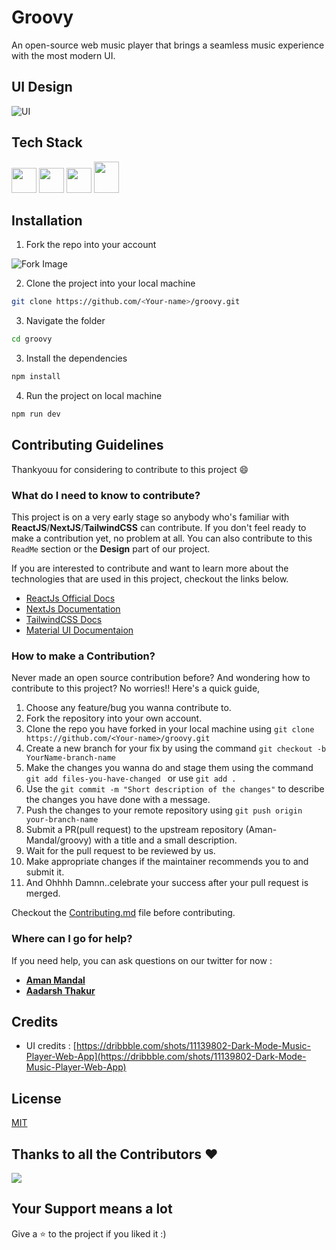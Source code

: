 # Groovy

An open-source web music player that brings a seamless music experience with the most modern UI.

## UI Design

![UI](https://i.imgur.com/z0xoIWh.png)

## Tech Stack

<div align="left">
<img src="https://cdn.jsdelivr.net/gh/devicons/devicon/icons/react/react-original.svg" width=40 height=40/>
<img src="https://cdn.jsdelivr.net/gh/devicons/devicon/icons/nextjs/nextjs-original.svg" width=40 height=40 />
<img src="https://cdn.jsdelivr.net/gh/devicons/devicon/icons/tailwindcss/tailwindcss-plain.svg"  width=40 height=40/>
<img src="https://cdn.jsdelivr.net/gh/devicons/devicon/icons/materialui/materialui-original.svg" width=40 height=50/>
</div>

## Installation

1. Fork the repo into your account

![Fork Image](https://i.imgur.com/mNw6zxu.png)

2. Clone the project into your local machine

```sh
git clone https://github.com/<Your-name>/groovy.git
```

3. Navigate the folder

```sh
cd groovy
```

3. Install the dependencies

```sh
npm install
```

4. Run the project on local machine

```sh
npm run dev
```

## Contributing Guidelines

Thankyouu for considering to contribute to this project 😄

### What do I need to know to contribute?

This project is on a very early stage so anybody who's familiar with **ReactJS**/**NextJS**/**TailwindCSS** can contribute. If you don't feel ready to make a contribution yet, no problem at all. You can also contribute to this `ReadMe` section or the **Design** part of our project.

If you are interested to contribute and want to learn more about the technologies that are used in this project, checkout the links below.

- [ReactJs Official Docs](https://reactjs.org/docs/getting-started.html)
- [NextJs Documentation](https://nextjs.org/docs/getting-started)
- [TailwindCSS Docs](https://tailwindcss.com/docs/installation)
- [Material UI Documentaion](https://mui.com/material-ui/getting-started/overview/)

### How to make a Contribution?

Never made an open source contribution before? And wondering how to contribute to this project?
No worries!! Here's a quick guide,

1. Choose any feature/bug you wanna contribute to.
2. Fork the repository into your own account.
3. Clone the repo you have forked in your local machine using `git clone https://github.com/<Your-name>/groovy.git`
4. Create a new branch for your fix by using the command `git checkout -b YourName-branch-name `
5. Make the changes you wanna do and stage them using the command `git add files-you-have-changed ` or use `git add .`
6. Use the `git commit -m "Short description of the changes"` to describe the changes you have done with a message.
7. Push the changes to your remote repository using `git push origin your-branch-name`
8. Submit a PR(pull request) to the upstream repository (Aman-Mandal/groovy) with a title and a small description.
9. Wait for the pull request to be reviewed by us.
10. Make appropriate changes if the maintainer recommends you to and submit it.
11. And Ohhhh Damnn..celebrate your success after your pull request is merged.

Checkout the [Contributing.md](CONTRIBUTING.md) file before contributing.


### Where can I go for help?

If you need help, you can ask questions on our twitter for now :

- [**Aman Mandal**](https://twitter.com/AmanMandal_)
- [**Aadarsh Thakur**](https://twitter.com/Aadarsh805)

## Credits

- UI credits : [https://dribbble.com/shots/11139802-Dark-Mode-Music-Player-Web-App](https://dribbble.com/shots/11139802-Dark-Mode-Music-Player-Web-App)


## License

[MIT](LICENSE.md)


## Thanks to all the Contributors ❤️

<a href = "https://github.com/Aman-Mandal/groovy/graphs/contributors">
  <img src = "https://contrib.rocks/image?repo=Aman-Mandal/groovy"/>
</a>


## Your Support means a lot

Give a ⭐ to the project if you liked it :)
